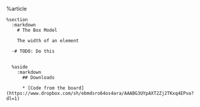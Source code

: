 %article
  
    %section
      :markdown
        # The Box Model
  
        The width of an element
  
      -# TODO: Do this
  
  
      %aside
        :markdown
          ## Downloads
  
          * [Code from the board](https://www.dropbox.com/sh/ebmdsro64os4ara/AAABG3UYpAXT2Zj2TKxq4EPva?dl=1)
  